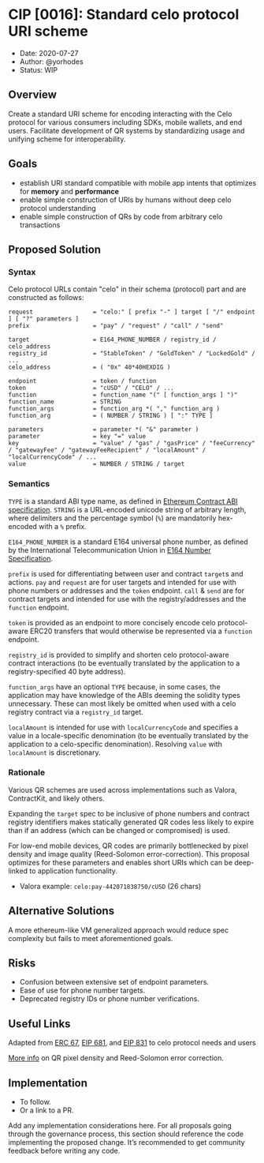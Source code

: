 # CIP [0016]: Standard celo protocol URI scheme

- Date: 2020-07-27
- Author: @yorhodes
- Status: WIP

## Overview

Create a standard URI scheme for encoding interacting with the Celo protocol for various consumers including SDKs, mobile wallets, and end users.
Facilitate development of QR systems by standardizing usage and unifying scheme for interoperability.

## Goals

- establish URI standard compatible with mobile app intents that optimizes for **memory** and **performance**
- enable simple construction of URIs by humans without deep celo protocol understanding
- enable simple construction of QRs by code from arbitrary celo transactions

## Proposed Solution

### Syntax
Celo protocol URLs contain "celo" in their schema (protocol) part and are constructed as follows:

    request                 = "celo:" [ prefix "-" ] target [ "/" endpoint ] [ "?" parameters ]
    prefix                  = "pay" / "request" / "call" / "send"
    
    target                  = E164_PHONE_NUMBER / registry_id / celo_address
    registry_id             = "StableToken" / "GoldToken" / "LockedGold" / ...
    celo_address            = ( "0x" 40*40HEXDIG )
    
    endpoint                = token / function
    token                   = "cUSD" / "CELO" / ...
    function                = function_name "(" [ function_args ] ")"
    function_name           = STRING
    function_args           = function_arg *( "," function_arg )
    function_arg            = ( NUMBER / STRING ) [ ":" TYPE ]

    parameters              = parameter *( "&" parameter )
    parameter               = key "=" value
    key                     = "value" / "gas" / "gasPrice" / "feeCurrency" / "gatewayFee" / "gatewayFeeRecipient" / "localAmount" / "localCurrencyCode" / ...
    value                   = NUMBER / STRING / target

### Semantics

`TYPE` is a standard ABI type name, as defined in [Ethereum Contract ABI specification](https://solidity.readthedocs.io/en/develop/abi-spec.html). `STRING` is a URL-encoded unicode string of arbitrary length, where delimiters and the percentage symbol (`%`) are mandatorily hex-encoded with a `%` prefix.

`E164_PHONE_NUMBER` is a standard E164 universal phone number, as defined by the International Telecommunication Union in [E164 Number Specification](https://www.itu.int/rec/T-REC-E.164).

`prefix` is used for differentiating between user and contract `target`s and actions. `pay` and `request` are for user targets and intended for use with phone numbers or addresses and the `token` endpoint. `call` & `send` are for contract targets and intended for use with the registry/addresses and the `function` endpoint. 

`token` is provided as an endpoint to more concisely encode celo protocol-aware ERC20 transfers that would otherwise be represented via a `function` endpoint.

`registry_id` is provided to simplify and shorten celo protocol-aware contract interactions (to be eventually translated by the application to a registry-specified 40 byte address). 

`function_args` have an optional `TYPE` because, in some cases, the application may have knowledge of the ABIs deeming the solidity types unnecessary. These can most likely be omitted when used with a celo registry contract via a `registry_id` target.

`localAmount` is intended for use with `localCurrencyCode` and specifies a value in a locale-specific denomination (to be eventually translated by the application to a celo-specific denomination). Resolving `value` with `localAmount` is discretionary.

###  Rationale

Various QR schemes are used across implementations such as Valora, ContractKit, and likely others.

Expanding the `target` spec to be inclusive of phone numbers and contract registry identifiers makes statically generated QR codes less likely to expire than if an address (which can be changed or compromised) is used. 

For low-end mobile devices, QR codes are primarily bottlenecked by pixel density and image quality (Reed-Solomon error-correction). This proposal optimizes for these parameters and enables short URIs which can be deep-linked to application functionality.  

- Valora example: `celo:pay-442071838750/cUSD` (26 chars)

## Alternative Solutions

A more ethereum-like VM generalized approach would reduce spec complexity but fails to meet aforementioned goals.

## Risks

- Confusion between extensive set of endpoint parameters.
- Ease of use for phone number targets.
- Deprecated registry IDs or phone number verifications.

## Useful Links

Adapted from [ERC 67](https://github.com/ethereum/EIPs/issues/67), [EIP 681](https://github.com/ethereum/EIPs/blob/master/EIPS/eip-681.md0), and [EIP 831](https://github.com/ethereum/EIPs/blob/master/EIPS/eip-831.md) to celo protocol needs and users

[More info](https://www.esponce.com/resources/about-qr-codes) on QR pixel density and Reed-Solomon error correction. 

## Implementation

* To follow.
* Or a link to a PR.

Add any implementation considerations here. For all proposals going through the governance process, this section should reference the code implementing the proposed change. It’s recommended to get community feedback before writing any code.
